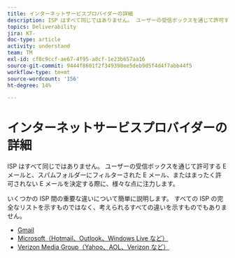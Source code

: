 ```yaml
---
title: インターネットサービスプロバイダーの詳細
description: ISP はすべて同じではありません。 ユーザーの受信ボックスを通じて許可する E メールと、スパムフォルダーにフィルターされた E メール、またはまったく許可されない E メールを決定する際に、様々な点に注力します。 いくつかの ISP 間の重要な違いについて簡単に説明します。 すべての ISP の完全なリストを示すものではなく、考えられるすべての違いを示すものでもありません。
topics: Deliverability
jira: KT-
doc-type: article
activity: understand
team: TM
exl-id: cf0c9ccf-ae67-4f95-a8cf-1e23b657aa16
source-git-commit: 9444f8601f2f349398ee5deb9d5f4d4f7abb44f5
workflow-type: tm+mt
source-wordcount: '156'
ht-degree: 14%

---
```


# インターネットサービスプロバイダーの詳細

ISP はすべて同じではありません。 ユーザーの受信ボックスを通じて許可する E メールと、スパムフォルダーにフィルターされた E メール、またはまったく許可されない E メールを決定する際に、様々な点に注力します。

いくつかの ISP 間の重要な違いについて簡単に説明します。 すべての ISP の完全なリストを示すものではなく、考えられるすべての違いを示すものでもありません。

* [Gmail](./gmail.md)
* [Microsoft（Hotmail、Outlook、Windows Live など）](./microsoft.md)
* [Verizon Media Group（Yahoo、AOL、Verizon など）](./verizon-media-group.md)
